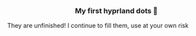 <div align="center">
    <h3> My first hyprland dots 📁</h3>
</div>

They are unfinished! I continue to fill them, use at your own risk
